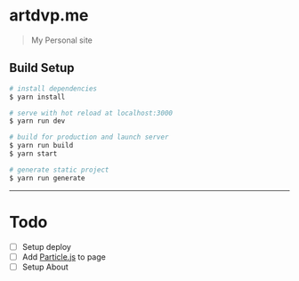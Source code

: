 # artdvp.me

> My Personal site

## Build Setup

``` bash
# install dependencies
$ yarn install

# serve with hot reload at localhost:3000
$ yarn run dev

# build for production and launch server
$ yarn run build
$ yarn start

# generate static project
$ yarn run generate
```
---

# Todo

- [ ] Setup deploy 
- [ ] Add [Particle.js](https://github.com/creotip/vue-particles) to page  
- [ ] Setup About